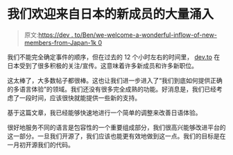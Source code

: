 # 我们欢迎来自日本的新成员的大量涌入

> 原文:[https://dev . to/Ben/we-welcome-a-wonderful-inflow-of-new-members-from-Japan-1k 0](https://dev.to/ben/we-welcome-a-wonderful-influx-of-new-members-from-japan-1k0)

我们不能完全确定事件的顺序，但在过去的 12 个小时左右的时间里， [dev.to](https://dev.to/) 在日本受到了很多积极的关注/宣传。这意味着许多新成员和许多新职位。

这太棒了，大多数帖子都很棒。这也让我们进一步进入了“我们到底如何提供正确的多语言体验”的领域。我们还没有很多完全成熟的功能。好消息是，我们已经考虑了一段时间，应该很快就能提供一些新的支持。

基于这篇文章，我已经能够快速地进行一个简单的调整来改善日语体验。

很好地服务不同的语言是包容性的一个重要组成部分，我们很高兴能够改进平台的这一部分。一旦我们开源了，我们应该也能更有效地做到这一点。我们的目标是在一月初开源我们的代码。